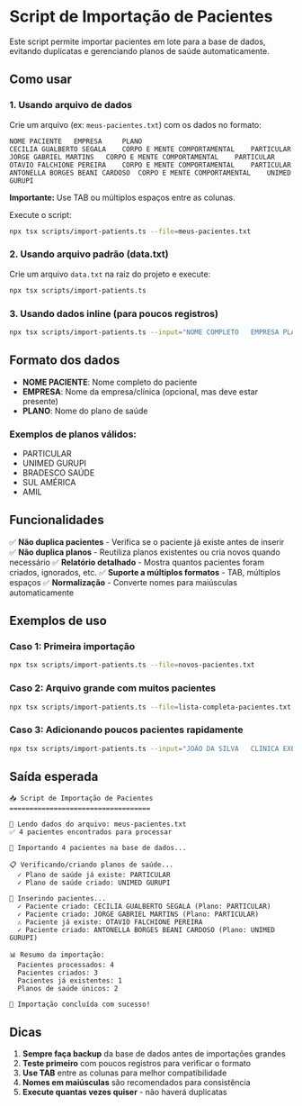# Script de Importação de Pacientes

Este script permite importar pacientes em lote para a base de dados, evitando duplicatas e gerenciando planos de saúde automaticamente.

## Como usar

### 1. Usando arquivo de dados

Crie um arquivo (ex: `meus-pacientes.txt`) com os dados no formato:

```
NOME PACIENTE	EMPRESA 	PLANO
CECILIA GUALBERTO SEGALA	CORPO E MENTE COMPORTAMENTAL	PARTICULAR
JORGE GABRIEL MARTINS	CORPO E MENTE COMPORTAMENTAL	PARTICULAR
OTAVIO FALCHIONE PEREIRA	CORPO E MENTE COMPORTAMENTAL	PARTICULAR
ANTONELLA BORGES BEANI CARDOSO	CORPO E MENTE COMPORTAMENTAL	UNIMED GURUPI
```

**Importante:** Use TAB ou múltiplos espaços entre as colunas.

Execute o script:

```bash
npx tsx scripts/import-patients.ts --file=meus-pacientes.txt
```

### 2. Usando arquivo padrão (data.txt)

Crie um arquivo `data.txt` na raiz do projeto e execute:

```bash
npx tsx scripts/import-patients.ts
```

### 3. Usando dados inline (para poucos registros)

```bash
npx tsx scripts/import-patients.ts --input="NOME COMPLETO	EMPRESA	PLANO DE SAUDE"
```

## Formato dos dados

- **NOME PACIENTE**: Nome completo do paciente
- **EMPRESA**: Nome da empresa/clínica (opcional, mas deve estar presente)
- **PLANO**: Nome do plano de saúde

### Exemplos de planos válidos:

- PARTICULAR
- UNIMED GURUPI
- BRADESCO SAÚDE
- SUL AMÉRICA
- AMIL

## Funcionalidades

✅ **Não duplica pacientes** - Verifica se o paciente já existe antes de inserir
✅ **Não duplica planos** - Reutiliza planos existentes ou cria novos quando necessário
✅ **Relatório detalhado** - Mostra quantos pacientes foram criados, ignorados, etc.
✅ **Suporte a múltiplos formatos** - TAB, múltiplos espaços
✅ **Normalização** - Converte nomes para maiúsculas automaticamente

## Exemplos de uso

### Caso 1: Primeira importação

```bash
npx tsx scripts/import-patients.ts --file=novos-pacientes.txt
```

### Caso 2: Arquivo grande com muitos pacientes

```bash
npx tsx scripts/import-patients.ts --file=lista-completa-pacientes.txt
```

### Caso 3: Adicionando poucos pacientes rapidamente

```bash
npx tsx scripts/import-patients.ts --input="JOÃO DA SILVA	CLÍNICA EXEMPLO	PARTICULAR"
```

## Saída esperada

```
📥 Script de Importação de Pacientes
===================================

📄 Lendo dados do arquivo: meus-pacientes.txt
✅ 4 pacientes encontrados para processar

🏥 Importando 4 pacientes na base de dados...

📋 Verificando/criando planos de saúde...
  ✓ Plano de saúde já existe: PARTICULAR
  ✓ Plano de saúde criado: UNIMED GURUPI

👥 Inserindo pacientes...
  ✓ Paciente criado: CECILIA GUALBERTO SEGALA (Plano: PARTICULAR)
  ✓ Paciente criado: JORGE GABRIEL MARTINS (Plano: PARTICULAR)
  ⚠ Paciente já existe: OTAVIO FALCHIONE PEREIRA
  ✓ Paciente criado: ANTONELLA BORGES BEANI CARDOSO (Plano: UNIMED GURUPI)

📊 Resumo da importação:
  Pacientes processados: 4
  Pacientes criados: 3
  Pacientes já existentes: 1
  Planos de saúde únicos: 2

🎉 Importação concluída com sucesso!
```

## Dicas

1. **Sempre faça backup** da base de dados antes de importações grandes
2. **Teste primeiro** com poucos registros para verificar o formato
3. **Use TAB** entre as colunas para melhor compatibilidade
4. **Nomes em maiúsculas** são recomendados para consistência
5. **Execute quantas vezes quiser** - não haverá duplicatas
